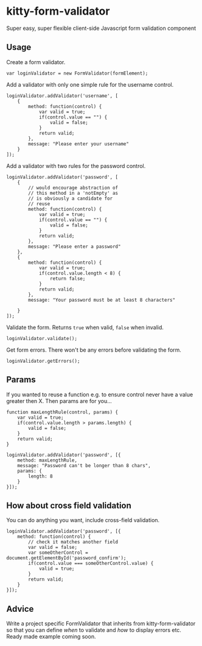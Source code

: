 # kitty-form-validator

Super easy, super flexible client-side Javascript form validation component

## Usage

Create a form validator.

	var loginValidator = new FormValidator(formElement);

Add a validator with only one simple rule for the username control.

	loginValidator.addValidator('username', [
		{
			method: function(control) {
				var valid = true;
				if(control.value == "") {
					valid = false;
				}
				return valid;
			},
			message: "Please enter your username"
		}
	]);

Add a validator with two rules for the password control.

	loginValidator.addValidator('password', [
		{
			// would encourage abstraction of
			// this method in a 'notEmpty' as
			// is obviously a candidate for
			// reuse
			method: function(control) {
				var valid = true;
				if(control.value == "") {
					valid = false;
				}
				return valid;
			},
			message: "Please enter a password"
		},
		{
			method: function(control) {
				var valid = true;
				if(control.value.length < 8) {
					return false;
				}
				return valid;
			},
			message: "Your password must be at least 8 characters"

		}
	]);

Validate the form. Returns `true` when valid, `false` when invalid.

	loginValidator.validate();

Get form errors. There won't be any errors before validating the form.

	loginValidator.getErrors();

## Params

If you wanted to reuse a function e.g. to ensure control never have a value greater then X. Then params are for you...

	function maxLengthRule(control, params) {
		var valid = true;
		if(control.value.length > params.length) {
			valid = false;
		}
		return valid;
	}

	loginValidator.addValidator('password', [{
		method: maxLengthRule,
		message: "Password can't be longer than 8 chars",
		params: {
			length: 8
		}
	}]);

## How about cross field validation

You can do anything you want, include cross-field validation.

	loginValidator.addValidator('password', [{
		method: function(control) {
			// check it matches another field
			var valid = false;
			var someOtherControl = document.getElementById('password_confirm');
			if(control.value === someOtherControl.value) {
				valid = true;
			}
			return valid;
		}
	}]);

## Advice

Write a project specific FormValidator that inherits from kitty-form-validator so that you can define *when* to validate and *how* to display errors etc. Ready made example coming soon.
